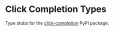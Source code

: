 # Click Completion Types

Type stubs for the
[click-completion](https://pypi.org/project/click-completion/) PyPI package.
